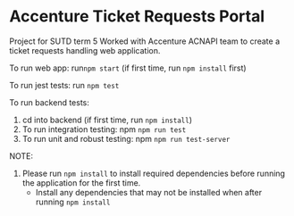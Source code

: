# Accenture Ticket Requests Portal
Project for SUTD term 5
Worked with Accenture ACNAPI team to create a ticket requests handling web application.

To run web app:
run`npm start` (if first time, run `npm install` first)

To run jest tests:
run `npm test`

To run backend tests: 
1. cd into backend (if first time, run `npm install`)
2. To run integration testing:
  npm `npm run test` 
3. To run unit and robust testing:
  npm `npm run test-server`

NOTE: 
1. Please run `npm install` to install required dependencies before running the application for the first time.
	- Install any dependencies that may not be installed when after running `npm install`
